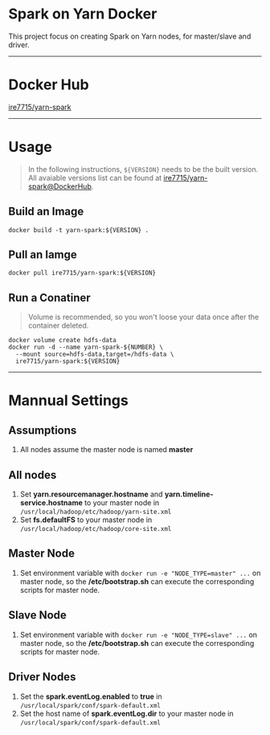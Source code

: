 # Spark on Yarn Docker
This project focus on creating Spark on Yarn nodes, for master/slave and driver.

----
# Docker Hub
[ire7715/yarn-spark](https://hub.docker.com/r/ire7715/yarn-spark/)

----
# Usage
> In the following instructions, `${VERSION}` needs to be the built version. All avaiable versions list can be found at [ire7715/yarn-spark@DockerHub](https://hub.docker.com/r/ire7715/yarn-spark/tags/).
## Build an Image
`docker build -t yarn-spark:${VERSION} .`
## Pull an Iamge
`docker pull ire7715/yarn-spark:${VERSION}`
## Run a Conatiner
> Volume is recommended, so you won't loose your data once after the container deleted.
````
docker volume create hdfs-data
docker run -d --name yarn-spark-${NUMBER} \
  --mount source=hdfs-data,target=/hdfs-data \
  ire7715/yarn-spark:${VERSION}
````

----
# Mannual Settings
## Assumptions
1. All nodes assume the master node is named **master**

## All nodes
1. Set **yarn.resourcemanager.hostname** and **yarn.timeline-service.hostname** to your master node in  `/usr/local/hadoop/etc/hadoop/yarn-site.xml`
2. Set **fs.defaultFS** to your master node in `/usr/local/hadoop/etc/hadoop/core-site.xml`

## Master Node
1. Set environment variable with `docker run -e "NODE_TYPE=master" ...` on master node, so the **/etc/bootstrap.sh** can execute the corresponding scripts for master node.

## Slave Node
1. Set environment variable with `docker run -e "NODE_TYPE=slave" ...` on master node, so the **/etc/bootstrap.sh** can execute the corresponding scripts for master node.

## Driver Nodes
1. Set the **spark.eventLog.enabled** to **true** in `/usr/local/spark/conf/spark-default.xml`
2. Set the host name of **spark.eventLog.dir** to your master node in `/usr/local/spark/conf/spark-default.xml`
